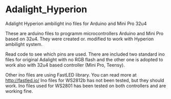 # Adalight_Hyperion
Adalight Hyperion ambilight ino files for Arduino and Mini Pro 32u4

These are arduino files to programm microcontrollers Arduino and Mini Pro based on 32u4.
They were created or. modified to work with Hyperion ambilight system.

Read code to see which pins are used.
There are included two standard ino files for original Adalight with no RGB flash and the other one is adopted to work also with 32u4 based controller (Mini Pro, Teensy).

Other ino files are using FastLED library. You can read more at http://fastled.io/
Ino files for WS2812b has not been tested, but they should work.
Ino files used for WS2801 has been tested on both controllers and are working fine.
